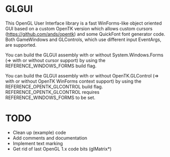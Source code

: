GLGUI
=====

This OpenGL User Interface library is a fast WinForms-like object oriented GUI based on a custom OpenTK version which allows custom cursors (https://github.com/ands/opentk) and some QuickFont font generator code.
Both GameWindows and GLControls, which use different input EventArgs, are supported.

You can build the GLGUI assembly with or without System.Windows.Forms (=> with or without cursor support) by using the REFERENCE_WINDOWS_FORMS build flag.

You can build the GLGUI assembly with or without OpenTK.GLControl (=> with or without OpenTK WinForms context support) by using the REFERENCE_OPENTK_GLCONTROL build flag.
REFERENCE_OPENTK_GLCONTROL requires REFERENCE_WINDOWS_FORMS to be set.


TODO
====

  - Clean up (example) code
  - Add comments and documentation
  - Implement text marking
  - Get rid of last OpenGL 1.x code bits (glMatrix*)
